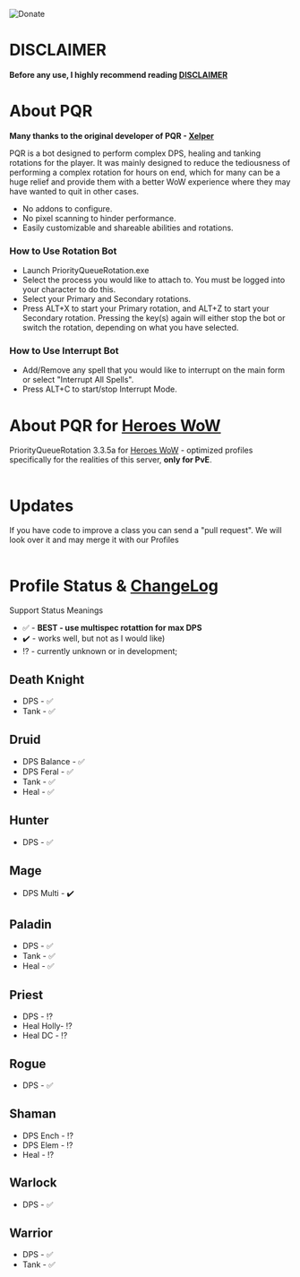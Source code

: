 ![Donate](https://img.shields.io/badge/Donate-Help%20US-orange.svg?style=for-the-badge)

# DISCLAIMER
**Before any use, I highly recommend reading [DISCLAIMER](https://github.com/darhanger/PQR_3.3.5a-for-Heroes-WoW/blob/master/DISCLAIMER.md)**

# About PQR
**Many thanks to the original developer of PQR - [Xelper](http://www.ownedcore.com/forums/members/44279-xelper.html)**

PQR is a bot designed to perform complex DPS, healing and tanking rotations for the player. It was mainly designed to reduce the tediousness of performing a complex rotation for hours on end, which for many can be a huge relief and provide them with a better WoW experience where they may have wanted to quit in other cases.
<br>
+ No addons to configure.
+ No pixel scanning to hinder performance.
+ Easily customizable and shareable abilities and rotations.
### How to Use Rotation Bot
+ Launch PriorityQueueRotation.exe
+ Select the process you would like to attach to. You must be logged into your character to do this.
+ Select your Primary and Secondary rotations.
+ Press ALT+X to start your Primary rotation, and ALT+Z to start your Secondary rotation. Pressing the key(s) again will either stop the bot or switch the rotation, depending on what you have selected.

### How to Use Interrupt Bot
+ Add/Remove any spell that you would like to interrupt on the main form or select "Interrupt All Spells".
+ Press ALT+C to start/stop Interrupt Mode.

# About PQR for [Heroes WoW](https://heroes-wow.com/wotlk/index.php?page=register&raf=f5665b13f04b02826bc3a9723d13129898068c37)
PriorityQueueRotation 3.3.5a for [Heroes WoW](https://heroes-wow.com/wotlk/index.php?page=register&raf=f5665b13f04b02826bc3a9723d13129898068c37) - optimized profiles specifically for the realities of this server, **only for PvE**.
<br>
<br>
# Updates
If you have code to improve a class you can send a "pull request". We will look over it and may merge it with our Profiles
<br>
<br>
# Profile Status & [ChangeLog](https://github.com/darhanger/PQR_3.3.5a-for-Heroes-WoW/blob/master/ChangeLog.md)
Support Status Meanings 
<br>
+ ✅ - **BEST - use multispec rotattion for max DPS**
+ ✔️ - works well, but not as I would like)
+ ⁉️ - currently unknown or in development;

## Death Knight
+ DPS - ✅
+ Tank - ✅
## Druid
+ DPS Balance - ✅
+ DPS Feral - ✅
+ Tank - ✅
+ Heal - ✅
## Hunter
+ DPS - ✅
## Mage
+ DPS Multi - ✔️
## Paladin
+ DPS - ✅
+ Tank - ✅
+ Heal - ✅
## Priest
+ DPS - ⁉️
+ Heal Holly- ⁉️
+ Heal DC - ⁉️
## Rogue
+ DPS - ✅
## Shaman
+ DPS Ench - ⁉️ 
+ DPS Elem - ⁉️
+ Heal - ⁉️
## Warlock
- DPS - ✅
## Warrior
+ DPS - ✅
+ Tank - ✅
